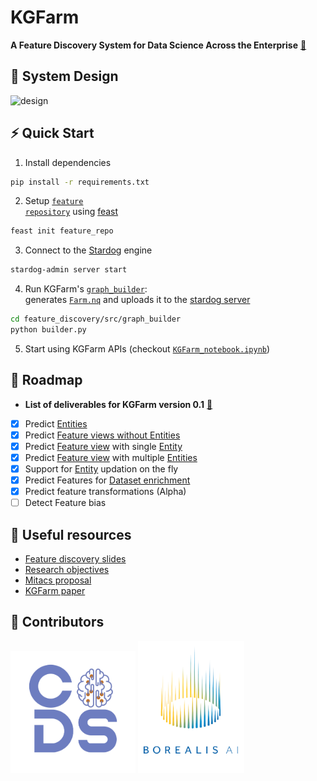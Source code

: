 # KGFarm
<b>A Feature Discovery System for Data Science Across the Enterprise</b>
[🔗](https://www.overleaf.com/read/fwcvhtrxcqbh)
## 📐 System Design
![design](https://user-images.githubusercontent.com/40717058/162835808-3f99b48f-78f6-44c8-a431-88a09da43d7c.png)

## ⚡ Quick Start
1. Install dependencies
```bash
pip install -r requirements.txt
```
2. Setup [<code>feature repository</code>]((https://github.com/CoDS-GCS/KGFarm/tree/main/feature_repo)) using [feast](https://feast.dev/)
```bash
feast init feature_repo
```
3. Connect to the [Stardog](https://www.stardog.com/) engine
```bash
stardog-admin server start
```
4. Run KGFarm's [<code>graph_builder</code>](https://github.com/CoDS-GCS/KGFarm/blob/main/feature_discovery/src/graph_builder/builder.py):<br/>
generates [<code>Farm.nq</code>](https://github.com/CoDS-GCS/KGFarm/blob/main/feature_discovery/src/graph_builder/Farm.nq) and uploads it to the [stardog server](https://cloud.stardog.com/)

```bash
cd feature_discovery/src/graph_builder
python builder.py
```
5. Start using KGFarm APIs (checkout [<code>KGFarm_notebook.ipynb</code>](https://github.com/CoDS-GCS/KGFarm/blob/main/KGFarm_notebook.ipynb))

## 🚧 Roadmap
- <b>List of deliverables for KGFarm version 0.1</b> [🔗](https://docs.google.com/presentation/d/14JigzSty4pwJaTXSNbo-SYZBcSaTqanlC4ETbGJVbTU/edit?usp=sharing)
* [x] Predict [Entities](https://docs.feast.dev/v/v0.6-branch/user-guide/entities) 
* [X] Predict [Feature views without Entities](https://docs.feast.dev/getting-started/concepts/feature-view#feature-views-without-entities)
* [X] Predict [Feature view](https://docs.feast.dev/getting-started/concepts/feature-view) with single [Entity](https://docs.feast.dev/v/v0.6-branch/user-guide/entities)
* [X] Predict [Feature view](https://docs.feast.dev/getting-started/concepts/feature-view) with multiple [Entities](https://docs.feast.dev/v/v0.6-branch/user-guide/entities)
* [X] Support for [Entity](https://docs.feast.dev/v/v0.6-branch/user-guide/entities) updation on the fly
* [X] Predict Features for [Dataset enrichment](https://docs.feast.dev/getting-started/quickstart#step-4-generating-training-data)
* [X] Predict feature transformations (Alpha)
* [ ] Detect Feature bias

## 📗 Useful resources
- [Feature discovery slides](https://docs.google.com/presentation/d/14JigzSty4pwJaTXSNbo-SYZBcSaTqanlC4ETbGJVbTU/edit?usp=sharing)
- [Research objectives](https://docs.google.com/document/d/1M_iWqk0YUscxXPl3UKJ0m83NAXdVOhVbUXnbKry4dSQ/edit?usp=sharing)
- [Mitacs proposal](https://docs.google.com/document/d/1fWrp-IS9ZkKcOavcGDTr3cYx05xQag-H-PuFApZn1AY/edit?usp=sharing)
- [KGFarm paper](https://www.overleaf.com/read/fwcvhtrxcqbh)

## 🦾 Contributors
<p float="left">
 
  <img src="helpers/graphics/CoDS.png" width="200"/> 

  <img src="helpers/graphics/borealisAI.png" width="170"/>
</p>